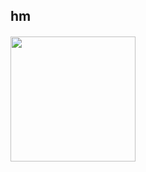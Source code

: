 
## hm
<h4>  </h4>    
<ahref="https://dashboard.heroku.com/new?template=https://github.com/Ishu-Hinata/Suckspro"><img src="https://telegra.ph/file/b67d161998858575f6e1a.jpg?style=for-the-badge&logo=heroku" width="200""/></a>

